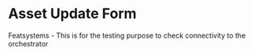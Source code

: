 # Asset Update Form

Featsystems - This is for the testing purpose to check connectivity to the orchestrator
